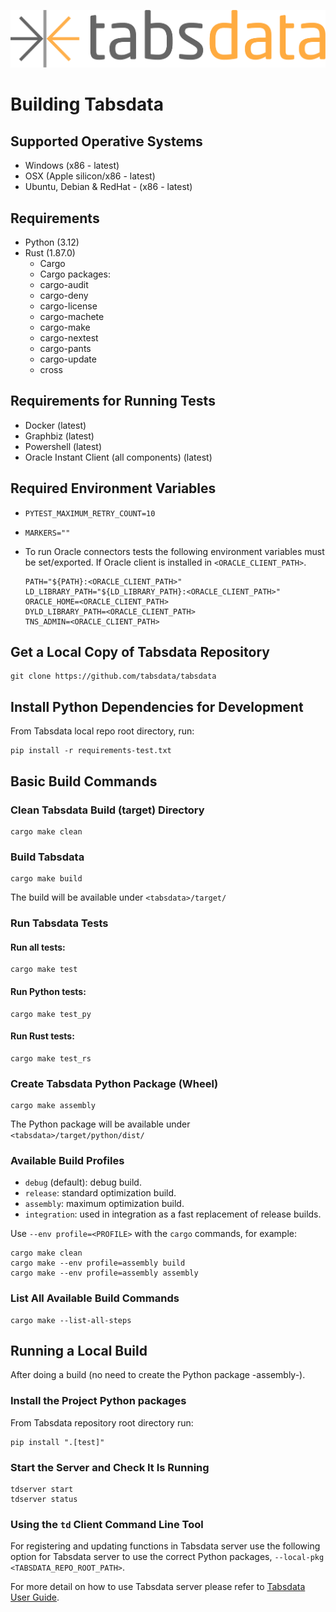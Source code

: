 <!--
Copyright 2025 Tabs Data Inc.
-->

![TabsData](/assets/images/tabsdata.png)

# Building Tabsdata

## Supported Operative Systems

* Windows (x86 - latest)
* OSX (Apple silicon/x86 - latest)
* Ubuntu, Debian & RedHat - (x86 - latest)

## Requirements

* Python (3.12)
* Rust (1.87.0)
    * Cargo
    * Cargo packages:
    * cargo-audit
    * cargo-deny
    * cargo-license
    * cargo-machete
    * cargo-make
    * cargo-nextest
    * cargo-pants
    * cargo-update
    * cross

## Requirements for Running Tests

* Docker (latest)
* Graphbiz (latest)
* Powershell (latest)
* Oracle Instant Client  (all components) (latest)

## Required Environment Variables

* `PYTEST_MAXIMUM_RETRY_COUNT=10`
* `MARKERS=""`
* To run Oracle connectors tests the following environment variables must be set/exported.
  If Oracle client is installed in `<ORACLE_CLIENT_PATH>`.

    ```
    PATH="${PATH}:<ORACLE_CLIENT_PATH>"
    LD_LIBRARY_PATH="${LD_LIBRARY_PATH}:<ORACLE_CLIENT_PATH>"
    ORACLE_HOME=<ORACLE_CLIENT_PATH>
    DYLD_LIBRARY_PATH=<ORACLE_CLIENT_PATH>
    TNS_ADMIN=<ORACLE_CLIENT_PATH>
    ```

## Get a Local Copy of Tabsdata Repository

```
git clone https://github.com/tabsdata/tabsdata
```

## Install Python Dependencies for Development

From Tabsdata local repo root directory, run:

```
pip install -r requirements-test.txt
```

## Basic Build Commands

### Clean Tabsdata Build (target) Directory

```
cargo make clean
```

### Build Tabsdata

```
cargo make build
```

The build will be available under `<tabsdata>/target/`

### Run Tabsdata Tests

#### Run all tests:

```
cargo make test
```

#### Run Python tests:

```
cargo make test_py
```

#### Run Rust tests:

```
cargo make test_rs
```

### Create Tabsdata Python Package (Wheel)

```
cargo make assembly
```

The Python package will be available under `<tabsdata>/target/python/dist/`

### Available Build Profiles

* `debug` (default): debug build.
* `release`: standard optimization build.
* `assembly`: maximum optimization build.
* `integration`: used in integration as a fast replacement of release builds.

Use `--env profile=<PROFILE>` with the `cargo` commands, for example:

```
cargo make clean
cargo make --env profile=assembly build
cargo make --env profile=assembly assembly
```

### List All Available Build Commands

```
cargo make --list-all-steps
```

## Running a Local Build

After doing a build (no need to create the Python package -assembly-).

### Install the Project Python packages

From Tabsdata repository root directory run:

```
pip install ".[test]"
```

### Start the Server and Check It Is Running

```
tdserver start
tdserver status
```

### Using the `td` Client Command Line Tool

For registering and updating functions in Tabsdata server use the following option
for Tabsdata server to use the correct Python packages, `--local-pkg <TABSDATA_REPO_ROOT_PATH>`.

For more detail on how to use Tabsdata server please refer to
[Tabsdata User Guide](https://docs.tabsdata.com/latest/api_ref/index.html).
